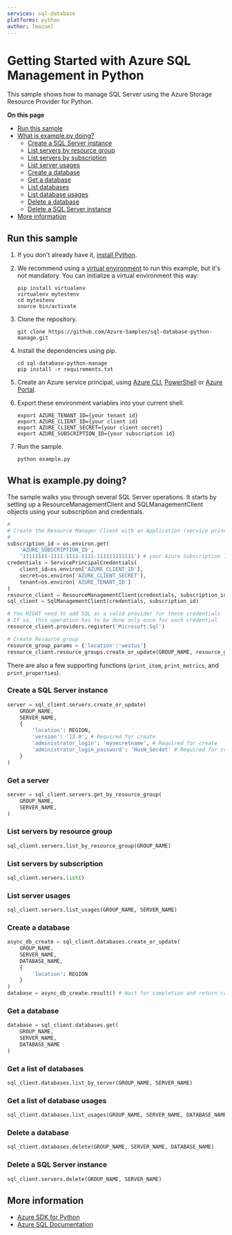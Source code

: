 ```yaml
---
services: sql-database
platforms: python
author: lmazuel
---
```


# Getting Started with Azure SQL Management in Python

This sample shows how to manage SQL Server using the Azure Storage Resource Provider for Python.

**On this page**

- [Run this sample](#run)
- [What is example.py doing?](#example)
    - [Create a SQL Server instance](#create-server)
    - [List servers by resource group](#list-servers-by-resource-group)
    - [List servers by subscription](#list-servers-by-subscription)
    - [List server usages](#list-server-usages)
    - [Create a database](#create-database)
    - [Get a database](#get-database)
    - [List databases](#list-databases)
    - [List database usages](#list-database-usages)
    - [Delete a database](#delete-database)
    - [Delete a SQL Server instance](#delete-server)
- [More information](#more-info)

<a name="run"></a>
## Run this sample

1. If you don't already have it, [install Python](https://www.python.org/downloads/).

2. We recommend using a [virtual environment](https://docs.python.org/3/tutorial/venv.html) to run this example, but it's not mandatory. You can initialize a virtual environment this way:

    ```
    pip install virtualenv
    virtualenv mytestenv
    cd mytestenv
    source bin/activate
    ```

3. Clone the repository.

    ```
    git clone https://github.com/Azure-Samples/sql-database-python-manage.git
    ```

4. Install the dependencies using pip.

    ```
    cd sql-database-python-manage
    pip install -r requirements.txt
    ```

5. Create an Azure service principal, using 
[Azure CLI](http://azure.microsoft.com/documentation/articles/resource-group-authenticate-service-principal-cli/),
[PowerShell](http://azure.microsoft.com/documentation/articles/resource-group-authenticate-service-principal/)
or [Azure Portal](http://azure.microsoft.com/documentation/articles/resource-group-create-service-principal-portal/).

6. Export these environment variables into your current shell. 

    ```
    export AZURE_TENANT_ID={your tenant id}
    export AZURE_CLIENT_ID={your client id}
    export AZURE_CLIENT_SECRET={your client secret}
    export AZURE_SUBSCRIPTION_ID={your subscription id}
    ```

7. Run the sample.

    ```
    python example.py
    ```

<a id="example"></a>
## What is example.py doing?

The sample walks you through several SQL Server operations.
It starts by setting up a ResourceManagementClient and SQLManagementClient objects
using your subscription and credentials.

```python
#
# Create the Resource Manager Client with an Application (service principal) token provider
#
subscription_id = os.environ.get(
    'AZURE_SUBSCRIPTION_ID',
    '11111111-1111-1111-1111-111111111111') # your Azure Subscription Id
credentials = ServicePrincipalCredentials(
    client_id=os.environ['AZURE_CLIENT_ID'],
    secret=os.environ['AZURE_CLIENT_SECRET'],
    tenant=os.environ['AZURE_TENANT_ID']
)
resource_client = ResourceManagementClient(credentials, subscription_id)
sql_client = SqlManagementClient(credentials, subscription_id)

# You MIGHT need to add SQL as a valid provider for these credentials
# If so, this operation has to be done only once for each credential
resource_client.providers.register('Microsoft.Sql')

# Create Resource group
resource_group_params = {'location':'westus'}
resource_client.resource_groups.create_or_update(GROUP_NAME, resource_group_params)
```

There are also a few supporting functions (`print_item`, `print_metrics`, and `print_properties`).

<a id="create-server"></a>
### Create a SQL Server instance

```python
server = sql_client.servers.create_or_update(
    GROUP_NAME,
    SERVER_NAME,
    {
        'location': REGION,
        'version': '12.0', # Required for create
        'administrator_login': 'mysecretname', # Required for create
        'administrator_login_password': 'HusH_Sec4et' # Required for create
    }
)
```

<a id="get-server"></a>
### Get a server

```python
server = sql_client.servers.get_by_resource_group(
    GROUP_NAME,
    SERVER_NAME,
)
```


<a id="list-servers-by-resource-group"></a>
### List servers by resource group

```python
sql_client.servers.list_by_resource_group(GROUP_NAME)
```

<a id="list-servers-by-subscription"></a>
### List servers by subscription

```python
sql_client.servers.list()
```

<a id="list-server-usages"></a>
### List server usages

```python
sql_client.servers.list_usages(GROUP_NAME, SERVER_NAME)
```

<a id="create-database"></a>
### Create a database

```python
async_db_create = sql_client.databases.create_or_update(
    GROUP_NAME,
    SERVER_NAME,
    DATABASE_NAME,
    {
        'location': REGION
    }
)
database = async_db_create.result() # Wait for completion and return created object
```

<a id="get-database"></a>
### Get a database

```python
database = sql_client.databases.get(
    GROUP_NAME,
    SERVER_NAME,
    DATABASE_NAME
)
```

<a id="list-databases"></a>
### Get a list of databases

```python
sql_client.databases.list_by_server(GROUP_NAME, SERVER_NAME)
```

<a id="list-usages"></a>
### Get a list of database usages

```python
sql_client.databases.list_usages(GROUP_NAME, SERVER_NAME, DATABASE_NAME)
```

<a id="delete-database"></a>
### Delete a database

```python
sql_client.databases.delete(GROUP_NAME, SERVER_NAME, DATABASE_NAME)
```

<a id="delete-server"></a>
### Delete a SQL Server instance

```python
sql_client.servers.delete(GROUP_NAME, SERVER_NAME)
```

<a name="more-info"></a>
## More information

- [Azure SDK for Python](http://github.com/Azure/azure-sdk-for-python) 
- [Azure SQL Documentation](https://azure.microsoft.com/services/sql-database/)
